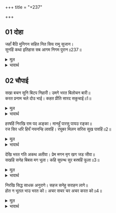 +++
title = "+237"

+++


## 01 दोहा
जहाँ बैठि मुनिगन सहित नित सिय रामु सुजान।  
सुनहिं कथा इतिहास सब आगम निगम पुरान॥237॥  

<details><summary>मूल</summary>

जहाँ बैठि मुनिगन सहित नित सिय रामु सुजान।  
सुनहिं कथा इतिहास सब आगम निगम पुरान॥237॥  
</details>

<details><summary>भावार्थ</summary>

जहाँ सुजान श्री सीता-रामजी मुनियों के वृन्द समेत बैठकर नित्य शास्त्र, वेद और पुराणों के सब कथा-इतिहास सुनते हैं॥237॥  
</details>





## 02 चौपाई
सखा बचन सुनि बिटप निहारी। उमगे भरत बिलोचन बारी॥  
करत प्रनाम चले दोउ भाई। कहत प्रीति सारद सकुचाई॥1॥  

<details><summary>मूल</summary>

सखा बचन सुनि बिटप निहारी। उमगे भरत बिलोचन बारी॥  
करत प्रनाम चले दोउ भाई। कहत प्रीति सारद सकुचाई॥1॥  
</details>

<details><summary>भावार्थ</summary>

सखा के वचन सुनकर और वृक्षों को देखकर भरतजी के नेत्रों में जल उमड आया। दोनों भाई प्रणाम करते हुए चले। उनके प्रेम का वर्णन करने में सरस्वतीजी भी सकुचाती हैं॥1॥  
</details>

हरषहिं निरखि राम पद अङ्का। मानहुँ पारसु पायउ रङ्का॥  
रज सिर धरि हियँ नयनन्हि लावहिं। रघुबर मिलन सरिस सुख पावहिं॥2॥  

<details><summary>मूल</summary>

हरषहिं निरखि राम पद अङ्का। मानहुँ पारसु पायउ रङ्का॥  
रज सिर धरि हियँ नयनन्हि लावहिं। रघुबर मिलन सरिस सुख पावहिं॥2॥  
</details>

<details><summary>भावार्थ</summary>

श्री रामचन्द्रजी के चरणचिह्न देखकर दोनों भाई ऐसे हर्षित होते हैं, मानो दरिद्र पारस पा गया हो। वहाँ की रज को मस्तक पर रखकर हृदय में और नेत्रों में लगाते हैं और श्री रघुनाथजी के मिलने के समान सुख पाते हैं॥2॥  
</details>

देखि भरत गति अकथ अतीवा। प्रेम मगन मृग खग जड जीवा॥  
सखहि सनेह बिबस मग भूला। कहि सुपन्थ सुर बरषहिं फूला॥3॥  

<details><summary>मूल</summary>

देखि भरत गति अकथ अतीवा। प्रेम मगन मृग खग जड जीवा॥  
सखहि सनेह बिबस मग भूला। कहि सुपन्थ सुर बरषहिं फूला॥3॥  
</details>

<details><summary>भावार्थ</summary>

भरतजी की अत्यन्त अनिर्वचनीय दशा देखकर वन के पशु, पक्षी और जड (वृक्षादि) जीव प्रेम में मग्न हो गए। प्रेम के विशेष वश होने से सखा निषादराज को भी रास्ता भूल गया। तब देवता सुन्दर रास्ता बतलाकर फूल बरसाने लगे॥3॥  
</details>

निरखि सिद्ध साधक अनुरागे। सहज सनेहु सराहन लागे॥  
होत न भूतल भाउ भरत को। अचर सचर चर अचर करत को॥4॥  

<details><summary>मूल</summary>

निरखि सिद्ध साधक अनुरागे। सहज सनेहु सराहन लागे॥  
होत न भूतल भाउ भरत को। अचर सचर चर अचर करत को॥4॥  
</details>

<details><summary>भावार्थ</summary>

भरत के प्रेम की इस स्थिति को देखकर सिद्ध और साधक लोग भी अनुराग से भर गए और उनके स्वाभाविक प्रेम की प्रशंसा करने लगे कि यदि इस पृथ्वी तल पर भरत का जन्म (अथवा प्रेम) न होता, तो जड को चेतन और चेतन को जड कौन करता?॥4॥  
</details>

